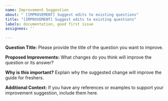```yaml
---
name: Improvement Suggestion
about: " [IMPROVEMENT] Suggest edits to existing questions"
title: "[IMPROVEMENT] Suggest edits to existing questions"
labels: documentation, good first issue
assignees: ''

---
```


**Question Title:**
Please provide the title of the question you want to improve.

**Proposed Improvements:**
What changes do you think will improve the question or its answer?

**Why is this important?**
Explain why the suggested change will improve the guide for freshers.

**Additional Context:**
If you have any references or examples to support your improvement suggestion, include them here.
